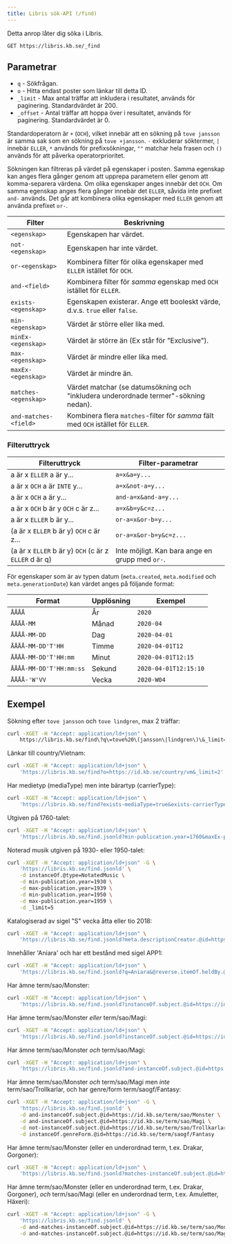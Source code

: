```yaml
---
title: Libris sök-API (/find)
---
```


Detta anrop låter dig söka i Libris.

```
GET https://libris.kb.se/_find
```

## Parametrar

* `q` - Sökfrågan.
* `o` - Hitta endast poster som länkar till detta ID.
* `_limit` - Max antal träffar att inkludera i resultatet, används för
  paginering. Standardvärdet är 200.
* `_offset` - Antal träffar att hoppa över i resultatet, används för
  paginering. Standardvärdet är 0.

Standardoperatorn är `+` (`OCH`), vilket innebär att en sökning på `tove jansson` är
samma sak som en sökning på `tove +jansson`. `-` exkluderar söktermer, `|`
innebär `ELLER`, `*` används för prefixsökningar, `""` matchar hela frasen och
`()` används för att påverka operatorprioritet.

Sökningen kan filtreras på värdet på egenskaper i posten. Samma egenskap kan anges flera gånger genom
att upprepa parametern eller genom att komma-separera värdena. Om olika egenskaper anges innebär det 
`OCH`. Om samma egenskap anges flera gånger innebär det `ELLER`, såvida inte prefixet `and-` används.
Det går att kombinera olika egenskaper med `ELLER` genom att använda prefixet `or-`.

| Filter | Beskrivning |
| ------ | ----------- | 
| `<egenskap>`          | Egenskapen har värdet.
| `not-<egenskap>`      | Egenskapen har inte värdet.
| `or-<egenskap>`       | Kombinera filter för olika egenskaper med `ELLER` istället för `OCH`.
| `and-<field>`         | Kombinera filter för _samma_ egenskap med `OCH` istället för `ELLER`.
| `exists-<egenskap>`   | Egenskapen existerar. Ange ett booleskt värde, d.v.s. `true` eller `false`.
| `min-<egenskap>`      | Värdet är större eller lika med.
| `minEx-<egenskap>`    | Värdet är större än (Ex står för "Exclusive").
| `max-<egenskap>`      | Värdet är mindre eller lika med.
| `maxEx-<egenskap>`    | Värdet är mindre än.
| `matches-<egenskap>`  | Värdet matchar (se datumsökning och "inkludera underordnade termer"-sökning nedan).
| `and-matches-<field>` | Kombinera flera `matches`-filter för _samma_ fält med `OCH` istället för `ELLER`.

### Filteruttryck

 Filteruttryck                                        | Filter-parametrar    
-------------------------------------------------------|-----------------------                 
 a är x `ELLER` a är y...                              | `a=x&a=y...`
 a är x `OCH` a är `INTE` y...                         | `a=x&not-a=y...`
 a är x `OCH` a är y...                                | `and-a=x&and-a=y...`
 a är x `OCH` b är y `OCH` c är z...                   | `a=x&b=y&c=z...`
 a är x `ELLER` b är y...                              | `or-a=x&or-b=y...`          
 (a är x `ELLER` b är y) `OCH` c är z...               | `or-a=x&or-b=y&c=z...`  
 (a är x `ELLER` b är y) `OCH` (c är z `ELLER` d är q) | Inte möjligt. Kan bara ange en grupp med `or-`.                    

För egenskaper som är av typen datum (`meta.created`, `meta.modified` och `meta.generationDate`)
kan värdet anges på följande format:

| Format                  | Upplösning | Exempel               |
|-------------------------|------------|-----------------------|
| `ÅÅÅÅ`                  | År         | `2020`                |
| `ÅÅÅÅ-MM`               | Månad      | `2020-04`             |
| `ÅÅÅÅ-MM-DD`            | Dag        | `2020-04-01`          |
| `ÅÅÅÅ-MM-DD'T'HH`       | Timme      | `2020-04-01T12`       |
| `ÅÅÅÅ-MM-DD'T'HH:mm`    | Minut      | `2020-04-01T12:15`    |
| `ÅÅÅÅ-MM-DD'T'HH:mm:ss` | Sekund     | `2020-04-01T12:15:10` |
| `ÅÅÅÅ-'W'VV`            | Vecka      | `2020-W04`            |

## Exempel

Sökning efter `tove jansson` och `tove lindgren`, max 2 träffar:
```bash
curl -XGET -H "Accept: application/ld+json" \
    https://libris.kb.se/find\?q\=tove%20\(jansson\|lindgren\)\&_limit=2
```

Länkar till country/Vietnam:
```bash
curl -XGET -H "Accept: application/ld+json" \
    'https://libris.kb.se/find?o=https://id.kb.se/country/vm&_limit=2'
```

Har medietyp (mediaType) men inte bärartyp (carrierType):
```bash
curl -XGET -H "Accept: application/ld+json" \
    'https://libris.kb.se/find?exists-mediaType=true&exists-carrierType=false'
```

Utgiven på 1760-talet:
```bash
curl -XGET -H "Accept: application/ld+json" \
    'https://libris.kb.se/find.jsonld?min-publication.year=1760&maxEx-publication.year=1770&_limit=5'
```

Noterad musik utgiven på 1930- eller 1950-talet:
```bash
curl -XGET -H "Accept: application/ld+json" -G \
    'https://libris.kb.se/find.jsonld' \
    -d instanceOf.@type=NotatedMusic \
    -d min-publication.year=1930 \
    -d max-publication.year=1939 \
    -d min-publication.year=1950 \
    -d max-publication.year=1959 \
    -d _limit=5
```

Katalogiserad av sigel "S" vecka åtta eller tio 2018:
```bash
curl -XGET -H "Accept: application/ld+json" \
    'https://libris.kb.se/find.jsonld?meta.descriptionCreator.@id=https://libris.kb.se/library/S&matches-meta.created=2018-W08,2018-W10&_limit=2'
```

Innehåller 'Aniara' och har ett bestånd med sigel APP1:
```bash
curl -XGET -H "Accept: application/ld+json" \
    'https://libris.kb.se/find.jsonld?q=Aniara&@reverse.itemOf.heldBy.@id=https://libris.kb.se/library/APP1'
```

Har ämne term/sao/Monster:
```bash
curl -XGET -H "Accept: application/ld+json" \
    'https://libris.kb.se/find.jsonld?instanceOf.subject.@id=https://id.kb.se/term/sao/Monster'
```

Har ämne term/sao/Monster _eller_ term/sao/Magi:
```bash
curl -XGET -H "Accept: application/ld+json" \
    'https://libris.kb.se/find.jsonld?instanceOf.subject.@id=https://id.kb.se/term/sao/Monster&instanceOf.subject.@id=https://id.kb.se/term/sao/Magi'
```

Har ämne term/sao/Monster _och_ term/sao/Magi:
```bash
curl -XGET -H "Accept: application/ld+json" \
    'https://libris.kb.se/find.jsonld?and-instanceOf.subject.@id=https://id.kb.se/term/sao/Monster&and-instanceOf.subject.@id=https://id.kb.se/term/sao/Magi'
```

Har ämne term/sao/Monster _och_ term/sao/Magi men _inte_ term/sao/Trollkarlar,
och har genre/form term/saogf/Fantasy:
```bash
curl -XGET -H "Accept: application/ld+json" -G \
    'https://libris.kb.se/find.jsonld' \
    -d and-instanceOf.subject.@id=https://id.kb.se/term/sao/Monster \
    -d and-instanceOf.subject.@id=https://id.kb.se/term/sao/Magi \
    -d not-instanceOf.subject.@id=https://id.kb.se/term/sao/Trollkarlar \
    -d instanceOf.genreForm.@id=https://id.kb.se/term/saogf/Fantasy
```

Har ämne term/sao/Monster (eller en underordnad term, t.ex. Drakar, Gorgoner):
```bash
curl -XGET -H "Accept: application/ld+json" \
    'https://libris.kb.se/find.jsonld?matches-instanceOf.subject.@id=https://id.kb.se/term/sao/Monster'
```

Har ämne term/sao/Monster (eller en underordnad term, t.ex. Drakar, Gorgoner), _och_ term/sao/Magi (eller en underordnad term,
t.ex. Amuletter, Häxeri):
```bash
curl -XGET -H "Accept: application/ld+json" -G \
    'https://libris.kb.se/find.jsonld' \
    -d and-matches-instanceOf.subject.@id=https://id.kb.se/term/sao/Monster \
    -d and-matches-instanceOf.subject.@id=https://id.kb.se/term/sao/Magi
```